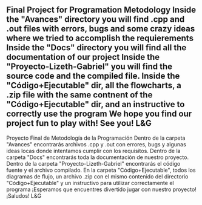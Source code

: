 Final Project for Programation Metodology
Inside the "Avances" directory you will find .cpp and .out files with errors, bugs and some crazy ideas where we tried to accomplish the requierements
Inside the "Docs" directory you will find all the documentation of our project
Inside the "Proyecto-Lizeth-Gabriel" you will find the source code and the compiled file. Inside the "Código+Ejecutable" dir, all the flowcharts, a .zip file with the same contnent of the "Código+Ejecutable" dir, and an instructive to 
correctly use the program
We hope you find our project fun to play with!
See you!
L&G
-----------------------------------------------------------------------------------------------------------------------------------------------------------------------------------------------------------------------------------------------------------------------
Proyecto Final de Metodología de la Programación
Dentro de la carpeta "Avances" encontrarás archivos .cpp y .out con errores, bugs y algunas ideas locas donde intentamos cumplir con los requisitos.
Dentro de la carpeta "Docs" encontrarás toda la documentación de nuestro proyecto.
Dentro de la carpeta "Proyecto-Lizeth-Gabriel" encontrarás el código fuente y el archivo compilado. En la carpeta "Código+Ejecutable", todos los diagramas de flujo, un archivo .zip con el mismo contenido del directorio "Código+Ejecutable" y 
un instructivo para utilizar correctamente el programa
¡Esperamos que encuentres divertido jugar con nuestro proyecto!
¡Saludos!
L&G
